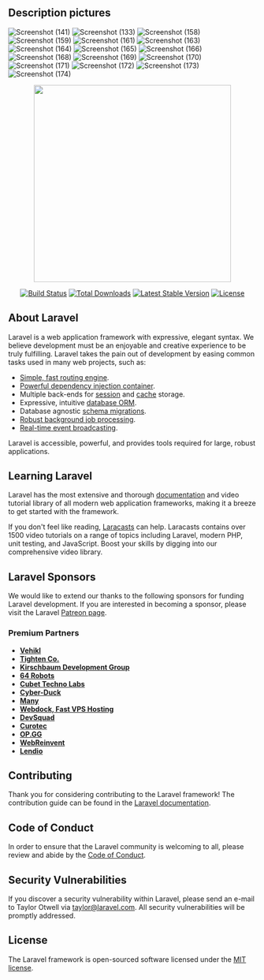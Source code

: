 ## Description pictures
![Screenshot (141)](https://github.com/abdoweb123/Land-transportation-system/assets/96248035/064b344b-7124-4570-82cb-c27876eae0e6)
![Screenshot (133)](https://github.com/abdoweb123/Land-transportation-system/assets/96248035/1cd74896-7001-4f92-98eb-d888c7e470db)
![Screenshot (158)](https://github.com/abdoweb123/Land-transportation-system/assets/96248035/0947c365-a5a7-456b-8663-12d7fb053b2c)
![Screenshot (159)](https://github.com/abdoweb123/Land-transportation-system/assets/96248035/02763987-6593-4d48-9f84-ca979c5e714f)
![Screenshot (161)](https://github.com/abdoweb123/Land-transportation-system/assets/96248035/5876ae33-fc34-47f0-9883-f96d005d8a18)
![Screenshot (163)](https://github.com/abdoweb123/Land-transportation-system/assets/96248035/2f557dc9-1dec-4757-9b97-676febca4f3f)
![Screenshot (164)](https://github.com/abdoweb123/Land-transportation-system/assets/96248035/4c575f6a-6805-4d6f-b688-0431b157a9b3)
![Screenshot (165)](https://github.com/abdoweb123/Land-transportation-system/assets/96248035/3e61cb74-9849-4c23-9523-1a754584f83c)
![Screenshot (166)](https://github.com/abdoweb123/Land-transportation-system/assets/96248035/7fa4cfd0-8c2b-4932-b022-0d3634154926)
![Screenshot (168)](https://github.com/abdoweb123/Land-transportation-system/assets/96248035/fc5cb1ac-0bec-43a0-be13-682e29649b8c)
![Screenshot (169)](https://github.com/abdoweb123/Land-transportation-system/assets/96248035/aa1af9a4-5a40-48d0-9716-7ae699d31d8d)
![Screenshot (170)](https://github.com/abdoweb123/Land-transportation-system/assets/96248035/927fafeb-8c7d-432d-9e2d-149921b7cbab)
![Screenshot (171)](https://github.com/abdoweb123/Land-transportation-system/assets/96248035/43ae7858-3c74-4da0-bccb-30bccdc747f6)
![Screenshot (172)](https://github.com/abdoweb123/Land-transportation-system/assets/96248035/6346a1bb-fbf4-47df-9984-b14394c078f3)
![Screenshot (173)](https://github.com/abdoweb123/Land-transportation-system/assets/96248035/5cbee524-f797-4398-b33c-172e908ccb96)
![Screenshot (174)](https://github.com/abdoweb123/Land-transportation-system/assets/96248035/185e958d-8918-45bf-8999-9b6b5823c39e)


<p align="center"><a href="https://laravel.com" target="_blank"><img src="https://raw.githubusercontent.com/laravel/art/master/logo-lockup/5%20SVG/2%20CMYK/1%20Full%20Color/laravel-logolockup-cmyk-red.svg" width="400"></a></p>

<p align="center">
<a href="https://travis-ci.org/laravel/framework"><img src="https://travis-ci.org/laravel/framework.svg" alt="Build Status"></a>
<a href="https://packagist.org/packages/laravel/framework"><img src="https://img.shields.io/packagist/dt/laravel/framework" alt="Total Downloads"></a>
<a href="https://packagist.org/packages/laravel/framework"><img src="https://img.shields.io/packagist/v/laravel/framework" alt="Latest Stable Version"></a>
<a href="https://packagist.org/packages/laravel/framework"><img src="https://img.shields.io/packagist/l/laravel/framework" alt="License"></a>
</p>

## About Laravel

Laravel is a web application framework with expressive, elegant syntax. We believe development must be an enjoyable and creative experience to be truly fulfilling. Laravel takes the pain out of development by easing common tasks used in many web projects, such as:

- [Simple, fast routing engine](https://laravel.com/docs/routing).
- [Powerful dependency injection container](https://laravel.com/docs/container).
- Multiple back-ends for [session](https://laravel.com/docs/session) and [cache](https://laravel.com/docs/cache) storage.
- Expressive, intuitive [database ORM](https://laravel.com/docs/eloquent).
- Database agnostic [schema migrations](https://laravel.com/docs/migrations).
- [Robust background job processing](https://laravel.com/docs/queues).
- [Real-time event broadcasting](https://laravel.com/docs/broadcasting).

Laravel is accessible, powerful, and provides tools required for large, robust applications.

## Learning Laravel

Laravel has the most extensive and thorough [documentation](https://laravel.com/docs) and video tutorial library of all modern web application frameworks, making it a breeze to get started with the framework.

If you don't feel like reading, [Laracasts](https://laracasts.com) can help. Laracasts contains over 1500 video tutorials on a range of topics including Laravel, modern PHP, unit testing, and JavaScript. Boost your skills by digging into our comprehensive video library.

## Laravel Sponsors

We would like to extend our thanks to the following sponsors for funding Laravel development. If you are interested in becoming a sponsor, please visit the Laravel [Patreon page](https://patreon.com/taylorotwell).

### Premium Partners

- **[Vehikl](https://vehikl.com/)**
- **[Tighten Co.](https://tighten.co)**
- **[Kirschbaum Development Group](https://kirschbaumdevelopment.com)**
- **[64 Robots](https://64robots.com)**
- **[Cubet Techno Labs](https://cubettech.com)**
- **[Cyber-Duck](https://cyber-duck.co.uk)**
- **[Many](https://www.many.co.uk)**
- **[Webdock, Fast VPS Hosting](https://www.webdock.io/en)**
- **[DevSquad](https://devsquad.com)**
- **[Curotec](https://www.curotec.com/services/technologies/laravel/)**
- **[OP.GG](https://op.gg)**
- **[WebReinvent](https://webreinvent.com/?utm_source=laravel&utm_medium=github&utm_campaign=patreon-sponsors)**
- **[Lendio](https://lendio.com)**

## Contributing

Thank you for considering contributing to the Laravel framework! The contribution guide can be found in the [Laravel documentation](https://laravel.com/docs/contributions).

## Code of Conduct

In order to ensure that the Laravel community is welcoming to all, please review and abide by the [Code of Conduct](https://laravel.com/docs/contributions#code-of-conduct).

## Security Vulnerabilities

If you discover a security vulnerability within Laravel, please send an e-mail to Taylor Otwell via [taylor@laravel.com](mailto:taylor@laravel.com). All security vulnerabilities will be promptly addressed.

## License

The Laravel framework is open-sourced software licensed under the [MIT license](https://opensource.org/licenses/MIT).

